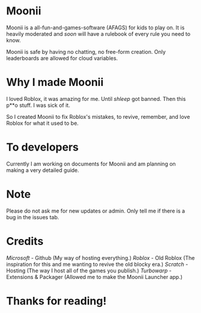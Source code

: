 # Moonii

Moonii is a all-fun-and-games-software (AFAGS) for kids to play on. It is heavily moderated and *soon* will have a rulebook of every rule you need to know.

Moonii is safe by having no chatting, no free-form creation. Only leaderboards are allowed for cloud variables.

# Why I made Moonii

I loved Roblox, it was amazing for me. Until *shleep* got banned. Then this p**o stuff. I was sick of it.

So I created Moonii to fix Roblox's mistakes, to revive, remember, and love Roblox for what it used to be.

# To developers

Currently I am working on documents for Moonii and am planning on making a very detailed guide.

# Note

Please do not ask me for new updates or admin. Only tell me if there is a bug in the issues tab.

# Credits

*Microsoft* - Github (My way of hosting everything.)
*Roblox* - Old Roblox (The inspiration for this and me wanting to revive the old blocky era.)
*Scratch* - Hosting (The way I host all of the games you publish.)
*Turbowarp* - Extensions & Packager (Allowed me to make the Moonii Launcher app.)

# Thanks for reading!
